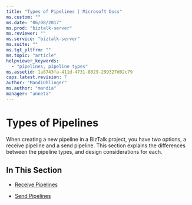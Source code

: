 ```yaml
---
title: "Types of Pipelines | Microsoft Docs"
ms.custom: ""
ms.date: "06/08/2017"
ms.prod: "biztalk-server"
ms.reviewer: ""
ms.service: "biztalk-server"
ms.suite: ""
ms.tgt_pltfrm: ""
ms.topic: "article"
helpviewer_keywords: 
  - "pipelines, pipeline types"
ms.assetid: 1a8743fa-411d-4731-8029-299327d02c79
caps.latest.revision: 7
author: "MandiOhlinger"
ms.author: "mandia"
manager: "anneta"
---
```

# Types of Pipelines
When creating a new pipeline in a BizTalk project, you have two options, a receive pipeline and a send pipeline. This section explains the differences between the pipeline types, and design considerations for each.  
  
## In This Section  
  
-   [Receive Pipelines](../core/receive-pipelines.md)  
  
-   [Send Pipelines](../core/send-pipelines.md)
